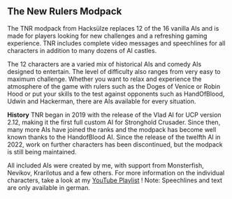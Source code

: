 ## The New Rulers Modpack
The TNR modpack from Hacksülze replaces 12 of the 16 vanilla AIs and is made for players looking for new challenges and a refreshing gaming experience.
TNR includes complete video messages and speechlines for all characters in addition to many dozens of AI castles.

The 12 characters are a varied mix of historical AIs and comedy AIs designed to entertain.
The level of difficulty also ranges from very easy to maximum challenge.
Whether you want to relax and experience the atmosphere of the game with rulers such as the Doges of Venice or Robin Hood or put your skills to the test against opponents such as HandOfBlood, Udwin and Hackerman, there are AIs available for every situation.

**History**
TNR began in 2019 with the release of the Vlad AI for UCP version 2.12, making it the first full custom AI for Stronghold Crusader.
Since then, many more AIs have joined the ranks and the modpack has become well known thanks to the HandofBlood AI.
Since the release of the twelfth AI in 2022, work on further characters has been discontinued, but the modpack is still being maintained.

All included AIs were created by me, with support from Monsterfish, Nevikov, Krarilotus and a few others.
For more information on the individual characters, take a look at my  [YouTube Playlist](https://www.youtube.com/watch?v=05mSEZwmgZo&list=PLINOZtqxvjR7L55ukIJJDEMmq5qyhVCxL) !
Note: Speechlines and text are only available in german.
